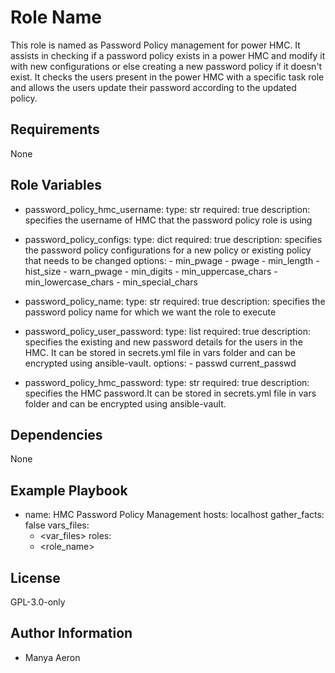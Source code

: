 Role Name
=========
This role is named as Password Policy management for power HMC. It assists in checking if a password policy exists in a power HMC and modify it with new configurations or else creating a new password policy if it doesn't exist. It checks the users present in the power HMC with a specific task role and allows the users update their password according to the updated policy.


Requirements
------------
None


Role Variables
--------------
- password_policy_hmc_username:
    type: str
    required: true
    description: specifies the username of HMC that the password policy role is using

- password_policy_configs:
    type: dict
    required: true
    description: specifies the password policy configurations for a new policy or existing policy that needs to be changed
    options:
      - min_pwage
      - pwage
      - min_length
      - hist_size
      - warn_pwage
      - min_digits
      - min_uppercase_chars
      - min_lowercase_chars
      - min_special_chars

- password_policy_name:
    type: str
    required: true
    description: specifies the password policy name for which we want the role to execute

- password_policy_user_password:
    type: list
    required: true
    description: specifies the existing and new password details for the users in the HMC. It can be stored in secrets.yml file in vars folder and can be encrypted using ansible-vault.
    options:
      - passwd
        current_passwd

- password_policy_hmc_password:
    type: str
    required: true
    description: specifies the HMC password.It can be stored in secrets.yml file in vars folder and can be encrypted using ansible-vault.


Dependencies
------------
None


Example Playbook
----------------
- name: HMC Password Policy Management
  hosts: localhost
  gather_facts: false
  vars_files:
    - <var_files>
  roles:
    - <role_name>


License
-------
GPL-3.0-only


Author Information
------------------
- Manya Aeron
